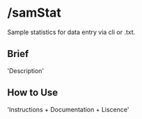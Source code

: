 # /samStat

Sample statistics for data entry via cli or .txt.

## Brief

'Description'

## How to Use

'Instructions + Documentation + Liscence'
